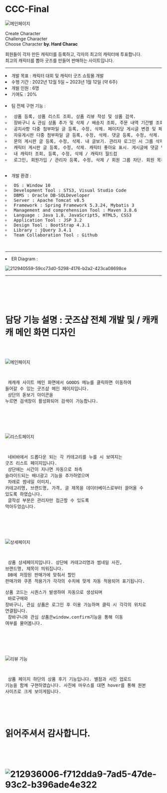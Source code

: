# CCC-Final

![메인페이지](https://user-images.githubusercontent.com/120001999/218314191-a71ab7e7-8306-4dd6-a10e-0a7cd576ff3c.jpg)


Create Character <br>
Challenge Character <br>
Choose Character <b>by. Hard Charac </b>

회원들이 각자 만든 캐릭터를 등록하고, 각자의 최고의 캐릭터에 투표합니다. <br>
최고의 캐릭터를 뽑아 굿즈를 만들어 판매하는 사이트입니다.

<hr>

<li>개발 목표 : 캐릭터 대회 및 캐릭터 굿즈 쇼핑몰 개발 <br>
<li>수행 기간 : 2022년 12월 5일 ~ 2023년 1월 12일 (약 6주) <br>
<li>개발 인원 : 6명 <br>
<li>기여도 : 20% <br><br>


<li>팀 전체 구현 기능 : <br>

<pre>
<li type="circle"> 상품 등록, 상품 리스트 조회, 상품 리뷰 작성 및 상품 검색.
<li type="circle"> 장바구니 & 관심 상품 추가 및 삭제 / 배송지 조회, 주문 내역 기간별 조회, 배송지 정보 등록, 수정, 삭제.
<li type="circle"> 공지사항 다중 첨부파일 글 등록, 수정, 삭제. 페이지당 게시글 변경 및 페이징 처리.
<li type="circle"> 자유게시판 다중 첨부파일 글 등록, 수정, 삭제. 댓글 등록, 수정, 삭제. 관리자 로그인 시 그룹 삭제.
<li type="circle"> 문의 게시판 글 등록, 수정, 삭제. 내 글보기. 관리자 로그인 시 그룹 삭제 및 답변 등록.
<li type="circle"> 캐릭터 게시판 글 등록, 수정, 삭제. 캐릭터 좋아요 표시. 게시글에 댓글 및 대댓글 등록, 수정, 삭제.
<li type="circle"> 내 캐릭터 조회, 등록, 수정, 삭제 / 캐릭터 월드컵
<li type="circle"> 로그인, 회원가입 / 관리자 등록, 수정, 삭제 / 회원 그룹 차단. 회원 목록 EXCEL 문서로 출력.
</pre><br>

 
<li> 개발 환경 :

<pre>
<li type="circle"> OS : Window 10
<li type="circle"> Development Tool : STS3, Visual Studio Code
<li type="circle"> DBMS : Oracle DB-SQLDeveloper
<li type="circle"> Server : Apache Tomcat v8.5
<li type="circle"> Framework : Spring Framework 5.3.24, Mybatis 3
<li type="circle"> Management and comprehension Tool : Maven 3.8.6
<li type="circle"> Language : Java 1.8, JavaScript5, HTML5, CSS3
<li type="circle"> Application Tool : JSP 3.2
<li type="circle"> Design Tool : BootStrap 4.3.1
<li type="circle"> Library : jQuery 3.4.1
<li type="circle"> Team Collaboration Tool : Github
</pre><br>
<hr>

<li> ER Diagram :

![212940559-59cc73d0-5298-4176-b2a2-423ca08698ce](https://user-images.githubusercontent.com/120001999/218314098-b1ecf01a-e8fb-4ebc-afeb-390db8d35686.png)

<hr><br><br><br><br>

<h1> 담당 기능 설명 : 굿즈샵 전체 개발 및  / 캐캐캐 메인 화면 디자인 </h1> <br><br>


![메인페이지](https://user-images.githubusercontent.com/120001999/218314191-a71ab7e7-8306-4dd6-a10e-0a7cd576ff3c.jpg)

<br><pre>
캐캐캐 사이트 메인 화면에서 GOODS 메뉴를 클릭하면 이동하여 들어갈 수 있는 굿즈샵 메인 페이지입니다. <br>
상단의 돋보기 아이콘을 누르면 검색창이 활성화되어 검색이 가능합니다. <br>
</pre> <br><br><br>


![리스트페이지](https://user-images.githubusercontent.com/120001999/218314238-f5305057-7d0c-40b7-81d4-af41966c4fe7.jpg)

<br><pre>
네비바에서 드롭다운  되는 각 카테고리를 누를 시 보여지는 굿즈 리스트 페이지입니다. <br>
상단에는 시간이 지나면 자동으로 좌측 슬라이드되는 배너광고 기능을 추가하였으며 <br>
차례로 썸네일 이미지, 카테고리명, 브랜드명, 가격, 글 제목을 데이터베이스로부터 끌어올 수 있도록 하였습니다. <br>
글작성 부분은 관리자만 접근할 수 있도록 막아두었습니다. <br>
</pre> <br><br><br>



![상세페이지](https://user-images.githubusercontent.com/120001999/218314272-ff6cd33d-4081-4c76-a707-3dd02d3d233b.jpg)

<br><pre>
상품 상세페이지입니다. 상단에 카테고리명과 썸네일 사진, 브랜드명, 제목이 띄워집니다. <br>
DB에 저장된 판매가에 맞춰서 할인 판매가와 쿠폰 적용가가 각각의 수치에 맞게 자동 적용되어 표기됩니다. <br>
상품 코드는 시퀀스가 발생하여 자동으로 생성되며 <br>
바로구매와 장바구니, 관심 상품은 로그인 후 이용 가능하며 클릭 시 각각의 위치로 연결됩니다. <br>
장바구니와 관심 상품은window.confirm기능을 통해 이동 여부를 물어봅니다. <br>
</pre> <br><br><br>



![리뷰 기능](https://user-images.githubusercontent.com/120001999/218314323-7473dd0a-4820-47d0-8be4-953b760bb275.jpg)

<br><pre>
상품 페이지 하단의 상품 후기 기능입니다. 별점과 사진 업로드 기능을 함께 구현하였습니다.
사진에 마우스를 대면 hover를 통해 원본 사이즈로 크게 보이게됩니다.
</pre> <br><br><br>

<h1>읽어주셔서 감사합니다.</1>
 <br><br><br>



![212936006-f712dda9-7ad5-47de-93c2-b396ade4e322](https://user-images.githubusercontent.com/120001999/218313104-147e1d30-4119-434d-ba05-803e6663e3de.png)



